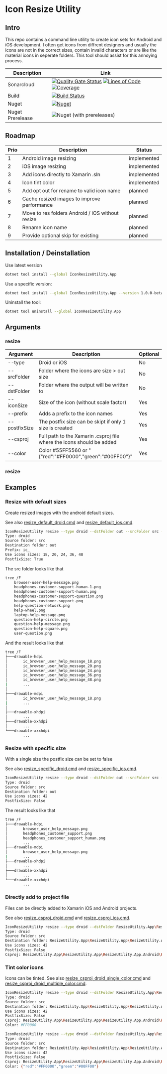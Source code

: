 # Icon Resize Utility

## Intro
This repo contains a command line utility to create icon sets for Android and iOS development.
I often get icons from diffrent designers and usually the icons are not in the correct sizes, contain invalid characters or are like the material icons in seperate folders. This tool should assist for this annoying process.


|Description      |Link        |
|-----------------|------------|
|Sonarcloud       |[![Quality Gate Status](https://sonarcloud.io/api/project_badges/measure?project=epsmae_IconResizeUtility&metric=alert_status)](https://sonarcloud.io/dashboard?id=epsmae_IconResizeUtility) [![Lines of Code](https://sonarcloud.io/api/project_badges/measure?project=epsmae_IconResizeUtility&metric=ncloc)](https://sonarcloud.io/dashboard?id=epsmae_IconResizeUtility) [![Coverage](https://sonarcloud.io/api/project_badges/measure?project=epsmae_IconResizeUtility&metric=coverage)](https://sonarcloud.io/dashboard?id=epsmae_IconResizeUtility)|
|Build            |[![Build Status](https://my-tech-projects.visualstudio.com/Icon%20Resize%20Utility/_apis/build/status/Release%20Build?branchName=master)](https://my-tech-projects.visualstudio.com/Icon%20Resize%20Utility/_build/latest?definitionId=15&branchName=master)|
|Nuget            |[![Nuget](https://img.shields.io/nuget/v/IconResizeUtility.App)](https://www.nuget.org/packages/IconResizeUtility.App)|
|Nuget Prerelease |![Nuget (with prereleases)](https://img.shields.io/nuget/vpre/IconResizeUtility.App)


## Roadmap

|Prio  |Description                                       |Status               |
|------|--------------------------------------------------|---------------------|
| 1    |Android image resizing                            | implemented         |
| 2    |iOS image resizing                                | implemented         |
| 3    |Add icons directly to Xamarin .sln                | implemented         |
| 4    |Icon tint color                                   | implemented         |
| 5    |Add opt out for rename to valid icon name         | planned             |
| 6    |Cache resized images to improve performance       | planned             |
| 7    |Move to res folders Android / iOS without resize  | planned             |
| 8    |Rename icon name                                  | planned             |
| 9    |Provide optional skip for existing                | planned             |



## Installation / Deinstallation
Use latest version

```bash
dotnet tool install --global IconResizeUtility.App
```

Use a specific version:

```bash
dotnet tool install --global IconResizeUtility.App --version 1.0.0-beta0014
```

Uninstall the tool:

```bash
dotnet tool uninstall --global IconResizeUtility.App
```

## Arguments

### resize

|Argument       |Description                                                           |Optional             |
|---------------|----------------------------------------------------------------------|---------------------|
| --type        |Droid or iOS                                                          | No                  |
| --srcFolder   |Folder where the icons are size > out size                            | No                  |
| --dstFolder   |Folder where the output will be written to                            | No                  |
| --iconSize    |Size of the icon (without scale factor)                               | Yes                 |
| --prefix      |Adds a prefix to the icon names                                       | Yes                 |
| --postfixSize |The postfix size can be skipt if only 1 size is created               | Yes                 |
| --csproj      |Full path to the Xamarin .csproj file where the icons should be added | Yes                 |
| --color       |Color #55FF5560 or "{\"red\":\"#FF0000\",\"green\":\"#00FF00\"}"      | Yes                 |

### resize

## Examples

### Resize with default sizes

Create resized images with the android default sizes.

See also [resize_default_droid.cmd](playground/resize_default_droid.cmd) and [resize_default_ios.cmd](playground/resize_default_ios.cmd).

```bash
IconResizeUtility resize --type droid --dstFolder out --srcFolder src --prefix ic_
Type: droid
Source folder: src
Destination folder: out
Prefix: ic_
Use icons sizes: 18, 20, 24, 36, 48
PostfixSize: True
```

The src folder looks like that

```bash
tree /F
    browser-user-help-message.png
    headphones-customer-support-human-1.png
    headphones-customer-support-human.png
    headphones-customer-support-question.png
    headphones-customer-support.png
    help-question-network.png
    help-wheel.png
    laptop-help-message.png
    question-help-circle.png
    question-help-message.png
    question-help-square.png
    user-question.png
```

And the result looks like that

```bash
tree /F
├───drawable-hdpi
│       ic_browser_user_help_message_18.png
│       ic_browser_user_help_message_20.png
│       ic_browser_user_help_message_24.png
│       ic_browser_user_help_message_36.png
│       ic_browser_user_help_message_48.png
|       ...
│
├───drawable-mdpi
│       ic_browser_user_help_message_18.png
|       ...
│
├───drawable-xhdpi
│       ...
├───drawable-xxhdpi
│       ...
└───drawable-xxxhdpi
        ...
```

### Resize with specific size

With a single size the postfix size can be set to false

See also [resize_specific_droid.cmd](playground/resize_specific_droid.cmd) and [resize_specific_ios.cmd](playground/resize_specific_ios.cmd).

```bash
IconResizeUtility resize --type droid --dstFolder out --srcFolder src --postfixSize false --iconSize 42
Type: droid
Source folder: src
Destination folder: out
Use icons sizes: 42
PostfixSize: False
```

The result looks like that

```bash
tree /F
├───drawable-hdpi
│       browser_user_help_message.png
│       headphones_customer_support.png
│       headphones_customer_support_human.png
│       ...
├───drawable-mdpi
│       browser_user_help_message.png
|       ...
├───drawable-xhdpi
│       ...
├───drawable-xxhdpi
│       ...
└───drawable-xxxhdpi
        ...
```

### Directly add to project file

Files can be directly added to Xamarin iOS and Android projects.

See also [resize_csproj_droid.cmd](playground/resize_csproj_droid.cmd) and [resize_csproj_ios.cmd](playground/resize_csproj_ios.cmd).

```bash
IconResizeUtility resize --type droid --dstFolder ResizeUtility.App\ResizeUtility.App\ResizeUtility.App.Android\Resources --srcFolder src --postfixSize false --iconSize 42 --csproj ResizeUtility.App\ResizeUtility.App\ResizeUtility.App.Android\ResizeUtility.App.Android.csproj
Type: droid
Source folder: src
Destination folder: ResizeUtility.App\ResizeUtility.App\ResizeUtility.App.Android\Resources
Use icons sizes: 42
PostfixSize: False
Csproj: ResizeUtility.App\ResizeUtility.App\ResizeUtility.App.Android\ResizeUtility.App.Android.csproj
```

### Tint color icons

Icons can be tinted.
See also [resize_csproj_droid_single_color.cmd](playground/resize_csproj_droid_single_color.cmd) and [resize_csproj_droid_multiple_color.cmd](playground/resize_csproj_droid_multiple_color.cmd).

```bash
IconResizeUtility resize --type droid --dstFolder ResizeUtility.App\ResizeUtility.App\ResizeUtility.App.Android\Resources --srcFolder src --postfixSize false --iconSize 42 --csproj ResizeUtility.App\ResizeUtility.App\ResizeUtility.App.Android\ResizeUtility.App.Android.csproj --color #FF0000
Type: droid
Source folder: src
Destination folder: ResizeUtility.App\ResizeUtility.App\ResizeUtility.App.Android\Resources
Use icons sizes: 42
PostfixSize: False
Csproj: ResizeUtility.App\ResizeUtility.App\ResizeUtility.App.Android\ResizeUtility.App.Android.csproj
Color: #FF0000
```

```bash
IconResizeUtility resize --type droid --dstFolder ResizeUtility.App\ResizeUtility.App\ResizeUtility.App.Android\Resources --srcFolder src --postfixSize false --iconSize 42 --csproj ResizeUtility.App\ResizeUtility.App\ResizeUtility.App.Android\ResizeUtility.App.Android.csproj --color "{\"red\":\"#FF0000\",\"green\":\"#00FF00\"}"
Type: droid
Source folder: src
Destination folder: ResizeUtility.App\ResizeUtility.App\ResizeUtility.App.Android\Resources
Use icons sizes: 42
PostfixSize: False
Csproj: ResizeUtility.App\ResizeUtility.App\ResizeUtility.App.Android\ResizeUtility.App.Android.csproj
Color: {"red":"#FF0000","green":"#00FF00"}
```

